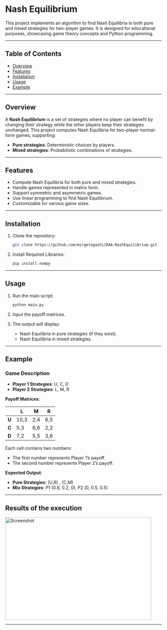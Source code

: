 # Nash Equilibrium

This project implements an algorithm to find Nash Equilibria in both pure and mixed strategies for two-player games. It is designed for educational purposes, showcasing game theory concepts and Python programming.

---

## Table of Contents
- [Overview](#overview)
- [Features](#features)
- [Installation](#installation)
- [Usage](#usage)
- [Example](#example)

---

## Overview
A **Nash Equilibrium** is a set of strategies where no player can benefit by changing their strategy while the other players keep their strategies unchanged. This project computes Nash Equilibria for two-player normal-form games, supporting:
- **Pure strategies**: Deterministic choices by players.
- **Mixed strategies**: Probabilistic combinations of strategies.


---

## Features
- Compute Nash Equilibria for both pure and mixed strategies.
- Handle games represented in matrix form.
- Support symmetric and asymmetric games.
- Use linear programming to find Nash Equilibrium.
- Customizable for various game sizes.

---

## Installation

1. Clone the repository:
   ```bash
   git clone https://github.com/mirgetagashi/DAA-NashEquilibrium.git
   ```

2. Install Required Libraries:
   ```bash
   pip install numpy
   ```

---

## Usage

1. Run the main script:
   ```bash
   python main.py
   ```

2. Input the payoff matrices.

3. The output will display:
   - Nash Equilibria in pure strategies (if they exist).
   - Nash Equilibria in mixed strategies.

---
## Example

### Game Description

- **Player 1 Strategies**: U, C, D
- **Player 2 Strategies**: L, M, R

**Payoff Matrices**:

  |       | **L** | **M** |**R**|
  |-------|-------|-------|-------|
  | **U** |   10,3  |   2,4  |   6,5  |
  | **C** |   5,3   |   6,6   |   2,2   |
  | **D** |   7,2   |   5,5   |   3,6   |

 Each cell contains two numbers:
- The first number represents Player 1’s payoff.
- The second number represents Player 2’s payoff.
  
**Expected Output**:
- **Pure Strategies**: (U,R) , (C,M)
- **Mix Strategies**: P1 (0.8, 0.2, 0), P2 (0, 0.5, 0.5)

---
## Results of the execution


<img src="https://github.com/user-attachments/assets/0a8959f9-4a1a-4a34-ac01-28cca84345a3" alt="Screenshot" width="470" height="330" />




---





